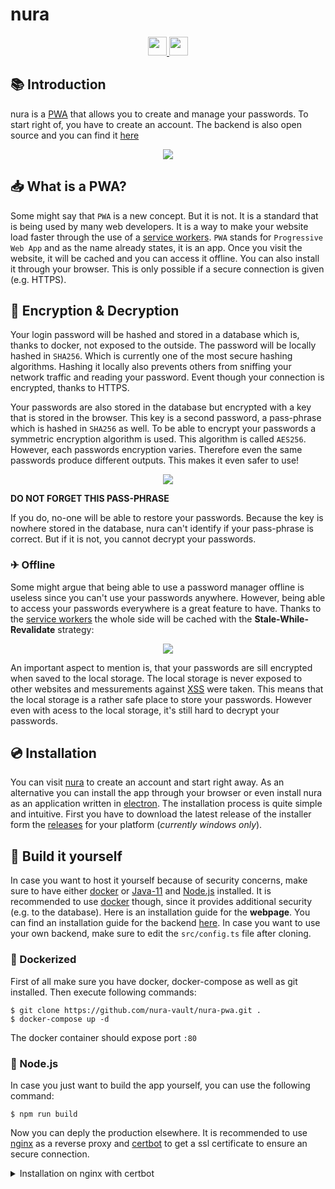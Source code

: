 # nura

<div align="center">
  <a href="https://reactjs.org/" target="_blank">
    <img
      src="https://img.shields.io/badge/Written%20in-React-%23EF4041?style=for-the-badge"
      height="30"
    />
  </a>
  <a href="https://nura-pwa.vercel.app/" target="_blank">
    <img
      src="https://img.shields.io/badge/live%20on-vercel-%27a147.svg?style=for-the-badge"
      height="30"
    />
  </a>
</div>

## 📚 Introduction

nura is a [PWA](#what-is-a-pwa) that allows you to create and manage your passwords. To start right of, you have to create an account. The backend is also open source and you can find it [here](https://github.com/nura-vault/nura-backend)

<div align="center">
    <img
       src="https://i.imgur.com/WqGBNWx.png"
    />
</div>

## 📥 What is a PWA?

Some might say that `PWA` is a new concept. But it is not. It is a standard that is being used by many web developers. It is a way to make your website load faster through the use of a [service workers](https://developers.google.com/web/fundamentals/primers/service-workers/). `PWA` stands for `Progressive Web App` and as the name already states, it is an app. Once you visit the website, it will be cached and you can access it offline. You can also install it through your browser. This is only possible if a secure connection is given (e.g. HTTPS).

## 🔑 Encryption & Decryption

Your login password will be hashed and stored in a database which is, thanks to docker, not exposed to the outside. The password will be locally hashed in `SHA256`. Which is currently one of the most secure hashing algorithms. Hashing it locally also prevents others from sniffing your network traffic and reading your password. Event though your connection is encrypted, thanks to HTTPS.

Your passwords are also stored in the database but encrypted with a key that is stored in the browser. This key is a second password, a pass-phrase which is hashed in `SHA256` as well. To be able to encrypt your passwords a symmetric encryption algorithm is used. This algorithm is called `AES256`. However, each passwords encryption varies. Therefore even the same passwords produce different outputs. This makes it even safer to use!

<div align="center">
    <img
        src="https://i.imgur.com/ZKRjgU2.png"
    />
</div>

**DO NOT FORGET THIS PASS-PHRASE**

If you do, no-one will be able to restore your passwords. Because the key is nowhere stored in the database, nura can't identify if your pass-phrase is correct. But if it is not, you cannot decrypt your passwords.

### ✈ Offline

Some might argue that being able to use a password manager offline is useless since you can't use your passwords anywhere. However, being able to access your passwords everywhere is a great feature to have. Thanks to the [service workers](https://developers.google.com/web/fundamentals/primers/service-workers/) the whole side will be cached with the **Stale-While-Revalidate** strategy:

<div align="center">
    <img
      src="https://i.imgur.com/LoQATnO.png"
    />
</div>

An important aspect to mention is, that your passwords are sill encrypted when saved to the local storage. The local storage is never exposed to other websites and messurements against [XSS](https://owasp.org/www-community/attacks/xss/) were taken. This means that the local storage is a rather safe place to store your passwords. However even with acess to the local storage, it's still hard to decrypt your passwords.

## 💿 Installation

You can visit [nura](https://nura-pwa.vercel.app/) to create an account and start right away. As an alternative you can install the app through your browser or even install nura as an application written in [electron](https://www.electronjs.org/). The installation process is quite simple and intuitive. First you have to download the latest release of the installer form the [releases](https://github.com/nura-vault/nura-pwa/releases) for your platform (*currently windows only*).

## 🧱 Build it yourself

In case you want to host it yourself because of security concerns, make sure to have either [docker](https://www.docker.com/) or [Java-11](http://jdk.java.net/java-se-ri/11) and [Node.js](https://nodejs.org/en/) installed. It is recommended to use [docker](https://www.docker.com/) though, since it provides additional security (e.g. to the database). Here is an installation guide for the **webpage**. You can find an installation guide for the backend [here](https://github.com/nura-vault/nura-backend). In case you want to use your own backend, make sure to edit the `src/config.ts` file after cloning.

### 🐳 Dockerized

First of all make sure you have docker, docker-compose as well as git installed.
Then execute following commands:

```shell
$ git clone https://github.com/nura-vault/nura-pwa.git .
$ docker-compose up -d
```

The docker container should expose port `:80`

### 📀 Node.js

In case you  just want to build the app yourself, you can use the following command:

``` shell
$ npm run build
```

Now you can deply the production elsewhere. It is recommended to use [nginx](https://www.nginx.com/) as a reverse proxy and [certbot](https://certbot.eff.org/) to get a ssl certificate to ensure an secure connection.

<details>
    <summary> Installation on nginx with certbot </summary>

## 🔐 Get your ssl certificate

You can do this by adding following lines to `/etc/ningx/nginx.conf`.
Make sure to enter your domain (or subdomain) in the `server_name` field.

```
server {
    listen 80;
    server_name nura.mydomain.com;

    location / {
        http://localhost:80;
    }
}
```

And to get the certificate, execute the following command after installing certbot and setting up nginx:

```shell
$ certbot --nginx
```
</details>